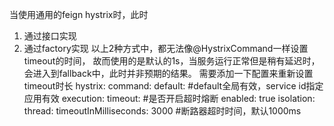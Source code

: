 当使用通用的feign hystrix时，此时
1. 通过接口实现
2. 通过factory实现
以上2种方式中，都无法像@HystrixCommand一样设置timeout的时间，
故而使用的是默认的1s，当服务运行正常但是稍有延迟时，会进入到fallback中，此时并非预期的结果。
需要添加一下配置来重新设置timeout时长
hystrix:
  command:
    default:  #default全局有效，service id指定应用有效
      execution:
        timeout:
          #是否开启超时熔断
          enabled: true
        isolation:
          thread:
            timeoutInMilliseconds: 3000 #断路器超时时间，默认1000ms